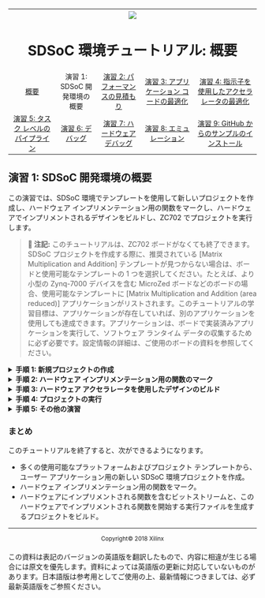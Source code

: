<table style="width:100%">
  <tr>
    <th width="100%" colspan="6"><img src="https://www.xilinx.com/content/dam/xilinx/imgs/press/media-kits/corporate/xilinx-logo.png" width="30%"/><h1>SDSoC 環境チュートリアル: 概要</h1>
</th>
  </tr>
  <tr>
    <td align="center"><a href="README.md">概要</a></td>
    <td align="center">演習 1: SDSoC 開発環境の概要</td>
    <td align="center"><a href="lab-2-performance-estimation.md">演習 2: パフォーマンスの見積もり</a></td>
    <td align="center"><a href="lab-3-optimize-the-application-code.md">演習 3: アプリケーション コードの最適化</a></td>
    <td align="center"><a href="lab-4-optimize-the-accelerator-using-directives.md">演習 4: 指示子を使用したアクセラレータの最適化</a></td>
  </tr>
  <tr>
    <td align="center"><a href="lab-5-task-level-pipelining.md">演習 5: タスク レベルのパイプライン</a></td>
    <td align="center"><a href="lab-6-debug.md">演習 6: デバッグ</a></td>
    <td align="center"><a href="lab-7-hardware-debug.md">演習 7: ハードウェア デバッグ</a></td>
    <td align="center"><a href="lab-8-emulation.md">演習 8: エミュレーション</a></td>
    <td align="center"><a href="lab-9-installing-applications-from-github.md">演習 9: GitHub からのサンプルのインストール</a></td>
</table>

## 演習 1: SDSoC 開発環境の概要  

この演習では、SDSoC 環境でテンプレートを使用して新しいプロジェクトを作成し、ハードウェア インプリメンテーション用の関数をマークし、ハードウェアでインプリメントされるデザインをビルドし、ZC702 でプロジェクトを実行します。  

>**:pushpin: 注記:**  このチュートリアルは、ZC702 ボードがなくても終了できます。SDSoC プロジェクトを作成する際に、推奨されている [Matrix Multiplication and Addition] テンプレートが見つからない場合は、ボードと使用可能なテンプレートの 1 つを選択してください。たとえば、より小型の Zynq-7000 デバイスを含む MicroZed ボードなどのボードの場合、使用可能なテンプレートに [Matrix Multiplication and Addition (area reduced)] アプリケーションがリストされます。このチュートリアルの学習目標は、アプリケーションが存在していれば、別のアプリケーションを使用しても達成できます。アプリケーションは、ボードで実装済みアプリケーションを実行して、ソフトウェア ランタイム データの収集するために必ず必要です。設定情報の詳細は、ご使用のボードの資料を参照してください。


<details>
<summary><strong>手順 1: 新規プロジェクトの作成</strong></summary>

  1. デスクトップ アイコンをダブルクリックするか [スタート] メニューを使用して、SDx IDE 2018.2 を起動します。

  2. [Workspace Launcher] ダイアログ ボックスが表示されます。[Browse] をクリックしてプロジェクトを保存するワークスペース フォルダーを選択し、[OK] をクリックします。  

  3. SDx IDE 環境のメイン ウィンドウが表示されます。新しいワークスペースを作成した場合は、[Welcome] タブが表示されます。このタブには、[Create SDx Project]、[Add Custom Platform]、[Import Project]、[Tutorials]、および [Web Resources] などのリンクが含まれます。これらのリンクのいずれかをクリックすると、各リンクの下に使用可能なオプションがさらに表示されます。たとえば、資料およびチュートリアルを入手するには、[Tutorials] をクリックすると、SDSoC および SDAccel の関連資料へのリンクを含むチュートリアル ページが表示されます。[Welcome] タブは、[X] をクリックして閉じるか、[Minimize] アイコンをクリックして最小化できます。  

  4. SDx IDE メニュー バーから [File] → [New] → [SDx Project] をクリックします。[New SDx Project] ダイアログ ボックスが開きます。  

     ![](./images/jsi1526588122430.png)  

  5. デフォルトでは [Application] プロジェクトがオンになっています。[Next] をクリックします。  

  6. [Create a New SDx Project] ページでプロジェクトの名前 (`lab1`) を入力します。  

  7. [Next] をクリックします。  

  8. [Platform] ページから zc702 プラットフォームを選択します。  

     ![](./images/vyn1526588378013.png)  

     >**:pushpin: 注記:**  カスタム プラットフォームを使用する場合は、サポートされるプラットフォームにはリストされないので、[Add Custom Platform] をクリックしてカスタム プラットフォームを追加します。  

  9. [Next] をクリックします。  

  10. [System configuration] ドロップダウン リストから [Linux] を選択し、その他のフィールドはすべてデフォルトのままにしておきます。  

      ![](./images/uyi1526588566181.png)  

  11. [Next] をクリックします。  
      選択したプラットフォーム用のソース コード例をリストする [Templates] ページが表示されます。  

  12. [Available Templates] のリストから [Matrix Multiplication and Addition] を選択し、[Finish] をクリックします。  

      ![](./images/vfp1517375349361.png)  

  13. 標準ビルド コンフィギュレーションは [Debug] および [Release] で、追加のビルド コンフィギュレーションも作成できます。最高のランタイム パフォーマンスにするには、[Release] コンフィギュレーションに切り替えます。[Release] ビルド コンフィギュレーションでは、[Debug] ビルド コンフィギュレーションよりも高いコンパイラ最適化設定が使用されます。[Sdx Project Settings] では、アクティブ コンフィギュレーションを選択したり、ビルド コンフィギュレーションを作成したりできます。  
      [Release] ビルド コンフィギュレーションでは、[Debug] ビルド コンフィギュレーションよりも高いコンパイラ最適化設定が使用されます。[Build] アイコンをクリックすると、プロジェクトがビルドされます。  
      ![](./images/rdo1517376006997.png)  
      [Project Explorer] ビューでプロジェクトを右クリックし、ビルド コンフィギュレーションを選択できます。  
      ![](./images/mch1526589018767.png)  
      [SDx Project Settings] での [Build Configuration] ドロップダウンで、アクティブ コンフィギュレーションを選択したり、ビルド コンフィギュレーションを作成したりできます。
      ![](./images/nol1526589252028.png)  
      [SDx Project Settings] にプロジェクト設定のサマリが表示されます。  

      SDx アプリケーションをビルドする際は、ビルド コンフィギュレーション (ツール設定、フォルダー、ファイルなどのコレクション) を使用します。各ビルド コンフィギュレーションの目的は異なります。[Debug] ビルドでは、ELF (コンパイルおよびリンク済みプログラム) にデバッガーを実行するのに必要な 追加情報を含めてアプリケーションがビルドされます。ELF ファイルのデバッグ情報により、ファイル サイズが増加し、アプリケーション情報が表示されるようになります。[Release] ビルドでは、同じ ELF ファイルが Debug コンフィギュレーションとして提供されますが、デバッグ情報が含まれない点が異なります。ビルド コンフィギュレーションに対して [Estimate Performance] をオンにし、そのビルド コンフィギュレーションを使用してアプリケーションのパフォーマンス見積もりを実行するモードを実行するには、別の設定および手順が必要となります。詳細は、[演習 2: パフォーマンスの見積もり](lab-2-performance-estimation.md)を参照してください。

</details>

<details>

<summary><strong>手順 2: ハードウェア インプリメンテーション用の関数のマーク</strong></summary>

このアプリケーションには、2 つのハードウェア関数が含まれます。1 つは `mmult` で、2 つの行列を乗算して行列積を算出します。もう 1 つは `madd` で、2 つの行列を加算して行列和を算出します。これらのハードウェア関数がまとめられ、行列の乗加算関数を計算します。`mmult` と `madd` の両方の関数をハードウェアでインプリメントされるように指定します。  

テンプレートからプロジェクトを作成すると、ハードウェア関数が自動的に指定されます。ハードウェア関数が削除されたり、指定されていない場合は、次の手順でハードウェア関数を追加します。  

>**:pushpin: 注記:**  この演習では、ハードウェア用に関数をマークする必要はありません。行列乗算と加算のテンプレート コードは既にハードウェア用にマークされています。`madd` および `mmult` 関数がハードウェア関数としてマークされていない場合は、次の手順でそれらをハードウェア関数としてマークできます。

  1. [SDx Project Settings] では、プロジェクトの値を設定できます。[lab1] タブをクリックし (タブが開いていない場合は、[Project Explorer] ビューで 1 ファイルをダブルクリック)、[HW functions] パネルで [Add HW Functions] ![](./images/vvd1517376007004.png) をクリックしてハードウェア関数を指定するダイアログ ボックスを開きます。  

  2. [Matching items] リストで Ctrl キーを押しながら `mmult` と `madd` 関数をクリックして選択します。[OK] をクリックして、両方の関数を [Hardware Functions] セクションに追加します。  

     ![](./images/pdl1526589550986.png)  

     または、[Project Explorer] タブで `mmult.cpp` および `madd.cpp` を展開表示し、`mmult` および `madd` 関数を右クリックして [Toggle HW/SW] をクリックします。関数が既にハードウェア用にマークされている場合は、[Project Explorer] に `mmult(float[], float[], float[]): void [H]` 関数が表示されます。ソース ファイルをエディターで開いている場合は、[Outline] タブでハードウェア関数を選択することもできます。  

     ![](./images/kkz1526589743219.png)  

</details>

<details>

<summary><strong>手順 3: ハードウェア アクセラレータを使用したデザインのビルド</strong></summary>  

  プロジェクトをビルドして実行ファイル、ビットストリーム、SD カード ブート イメージを生成するには、次の手順に従います。  

  1. [Project Explorer] タブで [lab1] を右クリックし、[Build Project] をクリックします。   

     SDSoC システム コンパイラの標準出力 (stdout が [Console] タブに表示されます。ハードウェア用に選択された関数が Vivado® HLS を使用して IP ブロックにコンパイルされ、選択したベース プラットフォームに基づいて生成された Vivado ツール ハードウェア システムに統合されます。この後、システム コンパイラにより Vivado 合成、配置配線ツールが起動されてビットストリームがビルドされ、ARM GNU コンパイラとリンカーが起動されて、アプリケーション ELF 実行ファイルが生成されます。   

  2. [Assistant] ビューの [Project Explorer] の下で [Data Motion Network Report] をダブルクリックして開きます。  
     このレポートには、SDx システム コンパイラにで作成された接続と、ハードウェアにインプリメントされた各関数のデータ転送タイプが示されます。詳細は、[演習 3: アプリケーション コードの最適化](lab-3-optimize-the-application-code.md)を参照してください。  
     ![](./images/fiv1526666379843.png)  

  3. `lab1/Release/_sds/swstubs/mmult.cpp` を開き、SDx システム コンパイラにより元の `mmult` 関数が `cf_send_i` および `cf_wait` 関数を使用した FPGA に対して入出力転送を実行する `_p0_mmult_1_noasync` という関数に置き換えられたことを確認します。`mmult` への呼び出しも `lab1/Release/_sds/swstubs/main.cpp` 内の `_p0_mmult_1_noasync` に置き換えられます。SDx システム コンパイラで、これらの記述し直されたソース ファイルを使用してハードウェア関数にアクセスする ELF がビルドされます。   

  </details>

  <details>
  <summary><strong>手順 4: プロジェクトの実行</strong></summary>

  ZC702 ボードでプロジェクトを実行する手順は、次のとおりです。  

  1. [Project Explorer] タブで `lab1/Release` を展開表示し、`sd_card` ディレクトリ内のすべてのファイルを SD カードのルート ディレクトリにコピーします。  

  2. SD カードを ZC702 に挿入し、ボードに電源を投入します。  

  3. [SDx Terminal] タブでシリアル ターミナルからボードに接続します。または、[Baud Rate]: 115200、[Data bits]: 8、[Stop bits]: 1、[Parity]: None、[Flow Control]: None に設定した Putty/Teraterm を介して接続します。![](./images/uec1517375349409.png) アイコンをクリックして設定を開きます。   

     ![](./images/ngv1517375349363.png)  

  4. [Connect to serial port] ウィンドウの設定はそのままで [OK] をクリックします。  

  5. ボードが起動したら、Linux プロンプトでアプリケーションを実行します。`/mnt/lab1.elf` と入力します。  

     ![](./images/mst1517375349397.png)  

  >**:pushpin: 注記:**  関数がハードウェアでアクセラレーションされる場合、スピードアップが 8 倍になります。プロセッサで実行されるアプリケーションは 18 万 4 千サイクルかかりますが、プロセッサと FPGA 両方で実行されるアプリケーションは 2 万 2 千サイクルかかります。  

  </details>

<details>
<summary><strong>手順 5: その他の演習</strong></summary>

* `Release/_sds` フォルダー内のreport フォルダーを確認してください。このフォルダーには、複数のログ ファイルとレポート ファイル (.rpt) があり、ビルドにより起動されたすべてのツールからの詳細なログおよびレポートが含まれます。  
* Vivado&reg; インテグレーターについて詳しい場合は、[Project Explorer] タブで `Release/_sds/p0/vivado/prj/prj.xpr` をダブルクリックしてください。これは、アプリケーション ソース コードから生成されたハードウェア デザインです。ブロック図を開いて、生成された IP ブロックを確認してみてください。

</details>

### まとめ  
このチュートリアルを終了すると、次ができるようになります。

  * 多くの使用可能なプラットフォームおよびプロジェクト テンプレートから、ユーザー アプリケーション用の新しい SDSoC 環境プロジェクトを作成。  
  * ハードウェア インプリメンテーション用の関数をマーク。  
  * ハードウェアにインプリメントされる関数を含むビットストリームと、このハードウェアでインプリメントされる関数を開始する実行ファイルを生成するプロジェクトをビルド。  


<hr/>
<p align="center"><sup>Copyright&copy; 2018 Xilinx</sup></p>

この資料は表記のバージョンの英語版を翻訳したもので、内容に相違が生じる場合には原文を優先します。資料によっては英語版の更新に対応していないものがあります。日本語版は参考用としてご使用の上、最新情報につきましては、必ず最新英語版をご参照ください。